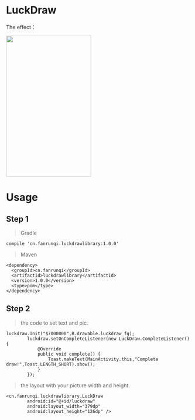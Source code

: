 # LuckDraw


The effect：

<img src="http://fanrunqi.github.io/images/LuckDraw/1.gif" width = "232" height = "386"  />

# Usage

## Step 1

> Gradle
```
compile 'cn.fanrunqi:luckdrawlibrary:1.0.0'
```
> Maven
```
<dependency>
  <groupId>cn.fanrunqi</groupId>
  <artifactId>luckdrawlibrary</artifactId>
  <version>1.0.0</version>
  <type>pom</type>
</dependency>
```

## Step 2

> the code to set text and pic.


```
luckdraw.Init("$7000000",R.drawable.luckdraw_fg);
        luckdraw.setOnCompleteListener(new LuckDraw.CompleteListener() {
            @Override
            public void complete() {
                Toast.makeText(MainActivity.this,"Complete draw!",Toast.LENGTH_SHORT).show();
            }
        });
```


> the layout with your picture width and height.

```
<cn.fanrunqi.luckdrawlibrary.LuckDraw
        android:id="@+id/luckdraw"
        android:layout_width="379dp"
        android:layout_height="126dp" />
```
